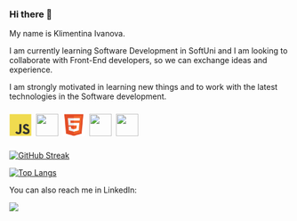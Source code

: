 ### Hi there 👋

My name is Klimentina Ivanova.

I am currently learning Software Development in SoftUni and I am looking to collaborate with Front-End developers, so we can exchange ideas and experience. 

I am strongly motivated in learning new things and to work with the latest technologies in the Software development.

  



###
<div>
  <img src="https://github.com/devicons/devicon/blob/master/icons/javascript/javascript-original.svg" title="JavaScript" alt="JavaScript" width="40" height="40"/>&nbsp;
  <img src="https://cdn.iconscout.com/icon/free/png-256/react-1-282599.png?f=webp&w=256" width="40" height="40"/>&nbsp;
    <img src="https://github.com/devicons/devicon/blob/master/icons/html5/html5-original.svg" title="HTML5" alt="HTML" width="40" height="40"/>&nbsp;
  <img src="https://upload.wikimedia.org/wikipedia/commons/thumb/d/d5/CSS3_logo_and_wordmark.svg/1200px-CSS3_logo_and_wordmark.svg.png" width="40" height="40"/>&nbsp;
 <img src="https://user-images.githubusercontent.com/106020043/171054023-c8c164fc-7005-484c-9d16-6c728d459a8d.png"width="40" height="40"/>&nbsp;
  </div>

###

[![GitHub Streak](http://github-readme-streak-stats.herokuapp.com?user=KlimentinaIvanova&theme=hacker&date_format=j%2Fn%5B%2FY%5D)](https://git.io/streak-stats)


[![Top Langs](https://github-readme-stats.vercel.app/api/top-langs/?username=KlimentinaIvanova&layout=compact&theme=vision-friendly-dark)](https://github.com/anuraghazra/github-readme-stats)

You can also reach me in LinkedIn:
<div id="badges">
  <a href="https://www.linkedin.com/in/klimentina-ivanova-493787142"/>
  <img src='https://img.shields.io/badge/-LinkedIn-blue?logo=linkedin&logoColor=white'/>
   </a>
  </div>
